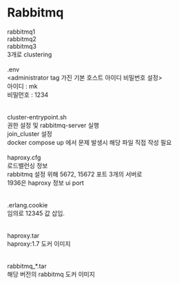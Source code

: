 <h1>Rabbitmq</h1>

rabbitmq1 </br>
rabbitmq2 </br>
rabbitmq3 </br> 
3개로 clustering
</br></br>
.env </br>
<administrator tag 가진 기본 호스트 아이디 비밀번호 설정></br>
아이디 : mk</br>
비밀먼호 : 1234</br>
</br></br>
cluster-entrypoint.sh </br>
권한 설정 및 rabbitmq-server 실행 </br>
join_cluster 설정</br>
docker compose up 에서 문제 발생시 해당 파일 직접 작성 필요
</br></br>
haproxy.cfg</br>
로드밸런싱 정보</br>
rabbitmq 설정 위해 5672, 15672 포트 3개의 서버로 </br>
1936은 haproxy 정보 ui port</br>
</br></br>
.erlang.cookie</br>
임의로 12345 값 삽입.</br>
</br></br>
haproxy.tar</br>
haproxy:1.7 도커 이미지</br>
</br></br>
rabbitmq_*.tar</br>
해당 버전의 rabbitmq 도커 이미지</br>
